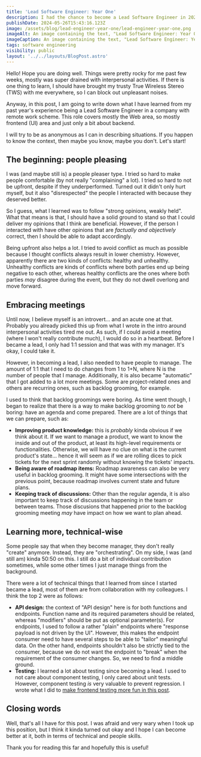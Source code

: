 ```yaml
---
title: 'Lead Software Engineer: Year One'
description: I had the chance to become a Lead Software Engineer in 2023. This post reflects the things that I learned across the past 1 year.
publishDate: 2024-05-26T15:43:16.123Z
image: /assets/blog/lead-engineer-year-one/lead-engineer-year-one.png
imageAlt: An image containing the text, "Lead Software Engineer: Year One".
imageCaption: An image containing the text, "Lead Software Engineer: Year One".
tags: software engineering
visibility: public
layout: '../../layouts/BlogPost.astro'
---
```


Hello! Hope you are doing well. Things were pretty rocky for me past few weeks, mostly was super drained with interpersonal activities. If there is one thing to learn, I should have brought my trusty True Wireless Stereo (TWS) with me everywhere, so I can block out unpleasant noises.

Anyway, in this post, I am going to write down what I have learned from my past year's experience being a Lead Software Engineer in a company with remote work scheme. This role covers mostly the Web area, so mostly frontend (UI) area and just only a bit about backend.

I will try to be as anonymous as I can in describing situations. If you happen to know the context, then maybe you know, maybe you don't. Let's start!

## The beginning: people pleasing

I was (and maybe still is) a people pleaser type. I tried so hard to make people comfortable (by not really "complaining" a lot). I tried so hard to not be upfront, despite if they underperformed. Turned out it didn't only hurt myself, but it also "disrespected" the people I interacted with because they deserved better.

So I guess, what I learned was to follow "strong opinions, weakly held". What that means is that, I should have a solid ground to stand so that I could deliver my opinions that I think are beneficial. However, if the person I interacted with have other opinions that are _factually and objectively_ correct, then I should be able to adapt accordingly.

Being upfront also helps a lot. I tried to avoid conflict as much as possible because I thought conflicts always result in lower chemistry. However, apparently there are two kinds of conflicts: healthy and unhealthy. Unhealthy conflicts are kinds of conflicts where both parties end up being negative to each other, whereas healthy conflicts are the ones where both parties _may_ disagree during the event, but they do not dwell overlong and move forward.

## Embracing meetings

Until now, I believe myself is an introvert... and an acute one at that. Probably you already picked this up from what I wrote in the intro around interpersonal activities tired me out. As such, if I could avoid a meeting (where I won't really contribute much), I would do so in a heartbeat. Before I became a lead, I only had 1:1 session and that was with my manager. It's okay, I could take it.

However, in becoming a lead, I also needed to have people to manage. The amount of 1:1 that I need to do changes from 1 to 1+N, where N is the number of people that I manage. Additionally, it is also became "automatic" that I got added to a lot more meetings. Some are project-related ones and others are recurring ones, such as backlog grooming, for example.

I used to think that backlog groomings were boring. As time went though, I began to realize that there is a way to make backlog grooming to _not_ be boring: have an agenda and come prepared. There are a lot of things that we can prepare, such as:

- **Improving product knowledge:** this is _probably_ kinda obvious if we think about it. If we want to manage a product, we want to know the inside and out of the product, at least its high-level requirements or functionalities. Otherwise, we will have no clue on what is the current product's state... hence it will seem as if we are rolling dices to pick tickets for the next sprint randomly without knowing the tickets' impacts.
- **Being aware of roadmap items:** Roadmap awareness can also be very useful in backlog grooming. It might have some intersections with the previous point, because roadmap involves current state and future plans.
- **Keeping track of discussions:** Other than the regular agenda, it is also important to keep track of discussions happening in the team or between teams. Those discusions that happened prior to the backlog grooming meeting _may_ have impact on how we want to plan ahead.

## Learning more, technical-wise

Some people say that when they become manager, they don't really "create" anymore. Instead, they are "orchestrating". On my side, I was (and still am) kinda 50:50 on this. I still do a bit of individual contribution sometimes, while some other times I just manage things from the background.

There were a lot of technical things that I learned from since I started became a lead, most of them are from collaboration with my colleagues. I think the top 2 were as follows:

- **API design:** the context of "API design" here is for both functions and endpoints. Function name and its required parameters should be related, whereas "modifiers" should be put as optional parameter(s). For endpoints, I used to follow a rather "plain" endpoints where "response payload is not driven by the UI". However, this makes the endpoint consumer need to have several steps to be able to "tailor" meaningful data. On the other hand, endpoints shouldn't also be strictly tied to the consumer, because we do not want the endpoint to "break" when the requirement of the consumer changes. So, we need to find a middle ground.
- **Testing:** I learned a lot about testing since becoming a lead. I used to not care about component testing, I only cared about unit tests. However, component testing _is_ very valuable to prevent regression. I wrote what I did to [make frontend testing more fun in this post](https://imballinst.dev/blog/making-testing-in-frontend-fun).

## Closing words

Well, that's all I have for this post. I was afraid and very wary when I took up this position, but I think it kinda turned out okay and I hope I can become better at it, both in terms of technical and people skills.

Thank you for reading this far and hopefully this is useful!

